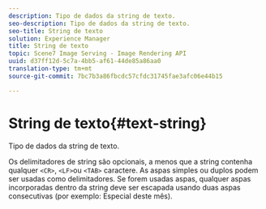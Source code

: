 ```yaml
---
description: Tipo de dados da string de texto.
seo-description: Tipo de dados da string de texto.
seo-title: String de texto
solution: Experience Manager
title: String de texto
topic: Scene7 Image Serving - Image Rendering API
uuid: d37ff12d-5c7a-4bb5-af61-44de85a86aa0
translation-type: tm+mt
source-git-commit: 7bc7b3a86fbcdc57cfdc31745fae3afc06e44b15

---
```



# String de texto{#text-string}

Tipo de dados da string de texto.

Os delimitadores de string são opcionais, a menos que a string contenha qualquer `<CR>`, `<LF>`ou `<TAB>` caractere. As aspas simples ou duplos podem ser usadas como delimitadores. Se forem usadas aspas, qualquer aspas incorporadas dentro da string deve ser escapada usando duas aspas consecutivas (por exemplo: Especial deste mês).